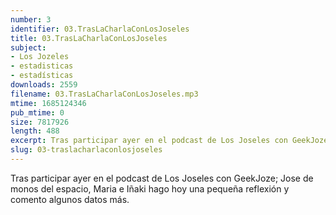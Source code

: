 ```yaml
---
number: 3
identifier: 03.TrasLaCharlaConLosJoseles
title: 03.TrasLaCharlaConLosJoseles
subject:
- Los Jozeles
- estadisticas
- estadísticas
downloads: 2559
filename: 03.TrasLaCharlaConLosJoseles.mp3
mtime: 1685124346
pub_mtime: 0
size: 7817926
length: 488
excerpt: Tras participar ayer en el podcast de Los Joseles con GeekJoze; Jose de monos del espacio, Maria e Iñaki hago hoy una pequeña reflexión y comento algunos datos más.
slug: 03-traslacharlaconlosjoseles
---
```

Tras participar ayer en el podcast de Los Joseles con GeekJoze; Jose de monos del espacio, Maria e Iñaki hago hoy una pequeña reflexión y comento algunos datos más.